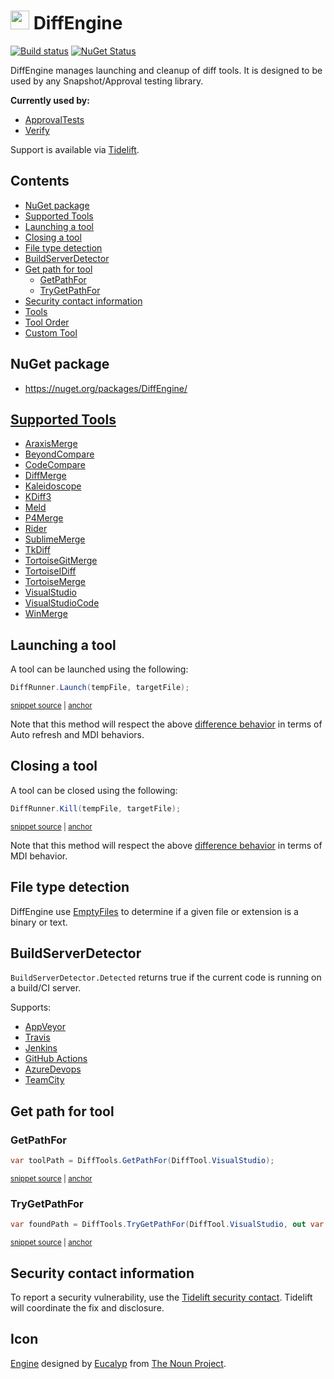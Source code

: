 <!--
GENERATED FILE - DO NOT EDIT
This file was generated by [MarkdownSnippets](https://github.com/SimonCropp/MarkdownSnippets).
Source File: /readme.source.md
To change this file edit the source file and then run MarkdownSnippets.
-->

# <img src="/src/icon.png" height="30px"> DiffEngine

[![Build status](https://ci.appveyor.com/api/projects/status/b62ti1b998iy3njw/branch/master?svg=true)](https://ci.appveyor.com/project/SimonCropp/DiffEngine)
[![NuGet Status](https://img.shields.io/nuget/v/DiffEngine.svg)](https://www.nuget.org/packages/DiffEngine/)

DiffEngine manages launching and cleanup of diff tools. It is designed to be used by any Snapshot/Approval testing library.

**Currently used by:**

 * [ApprovalTests](https://github.com/approvals/ApprovalTests.Net)
 * [Verify](https://github.com/SimonCropp/Verify)


Support is available via [Tidelift](https://tidelift.com/subscription/pkg/nuget-diffengine?utm_source=nuget-diffengine&utm_medium=referral&utm_campaign=enterprise).

<!-- toc -->
## Contents

  * [NuGet package](#nuget-package)
  * [Supported Tools](#supported-tools)
  * [Launching a tool](#launching-a-tool)
  * [Closing a tool](#closing-a-tool)
  * [File type detection](#file-type-detection)
  * [BuildServerDetector](#buildserverdetector)
  * [Get path for tool](#get-path-for-tool)
    * [GetPathFor](#getpathfor)
    * [TryGetPathFor](#trygetpathfor)
  * [Security contact information](#security-contact-information)<!-- endtoc -->
  * [Tools](/docs/diff-tool.md) <!-- include: doc-index. path: /docs/mdsource/doc-index.include.md -->
  * [Tool Order](/docs/diff-tool.order.md)
  * [Custom Tool](/docs/diff-tool.custom.md) <!-- end include: doc-index. path: /docs/mdsource/doc-index.include.md -->


## NuGet package

 * https://nuget.org/packages/DiffEngine/


## [Supported Tools](/docs/diff-tool.md#supported-tools)

 * [AraxisMerge](/docs/diff-tool.md#araxismerge) <!-- include: diffToolList. path: /src/DiffEngine.Tests/diffToolList.include.md -->
 * [BeyondCompare](/docs/diff-tool.md#beyondcompare)
 * [CodeCompare](/docs/diff-tool.md#codecompare)
 * [DiffMerge](/docs/diff-tool.md#diffmerge)
 * [Kaleidoscope](/docs/diff-tool.md#kaleidoscope)
 * [KDiff3](/docs/diff-tool.md#kdiff3)
 * [Meld](/docs/diff-tool.md#meld)
 * [P4Merge](/docs/diff-tool.md#p4merge)
 * [Rider](/docs/diff-tool.md#rider)
 * [SublimeMerge](/docs/diff-tool.md#sublimemerge)
 * [TkDiff](/docs/diff-tool.md#tkdiff)
 * [TortoiseGitMerge](/docs/diff-tool.md#tortoisegitmerge)
 * [TortoiseIDiff](/docs/diff-tool.md#tortoiseidiff)
 * [TortoiseMerge](/docs/diff-tool.md#tortoisemerge)
 * [VisualStudio](/docs/diff-tool.md#visualstudio)
 * [VisualStudioCode](/docs/diff-tool.md#visualstudiocode)
 * [WinMerge](/docs/diff-tool.md#winmerge) <!-- end include: diffToolList. path: /src/DiffEngine.Tests/diffToolList.include.md -->


## Launching a tool

A tool can be launched using the following:

<!-- snippet: DiffRunnerLaunch -->
<a id='snippet-diffrunnerlaunch'/></a>
```cs
DiffRunner.Launch(tempFile, targetFile);
```
<sup><a href='/src/DiffEngine.Tests/DiffRunnerTests.cs#L18-L20' title='File snippet `diffrunnerlaunch` was extracted from'>snippet source</a> | <a href='#snippet-diffrunnerlaunch' title='Navigate to start of snippet `diffrunnerlaunch`'>anchor</a></sup>
<!-- endsnippet -->

Note that this method will respect the above [difference behavior](/docs/diff-tool.md#detected-difference-behavior) in terms of Auto refresh and MDI behaviors.


## Closing a tool

A tool can be closed using the following:

<!-- snippet: DiffRunnerKill -->
<a id='snippet-diffrunnerkill'/></a>
```cs
DiffRunner.Kill(tempFile, targetFile);
```
<sup><a href='/src/DiffEngine.Tests/DiffRunnerTests.cs#L29-L31' title='File snippet `diffrunnerkill` was extracted from'>snippet source</a> | <a href='#snippet-diffrunnerkill' title='Navigate to start of snippet `diffrunnerkill`'>anchor</a></sup>
<!-- endsnippet -->

Note that this method will respect the above [difference behavior](/docs/diff-tool.md#detected-difference-behavior) in terms of MDI behavior.


## File type detection

DiffEngine use [EmptyFiles](https://github.com/SimonCropp/EmptyFiles) to determine if a given file or extension is a binary or text.


## BuildServerDetector

`BuildServerDetector.Detected` returns true if the current code is running on a build/CI server.

Supports:

 * [AppVeyor](https://www.appveyor.com/docs/environment-variables/)
 * [Travis](https://docs.travis-ci.com/user/environment-variables/#default-environment-variables)
 * [Jenkins](https://wiki.jenkins.io/display/JENKINS/Building+a+software+project#Buildingasoftwareproject-belowJenkinsSetEnvironmentVariables)
 * [GitHub Actions](https://help.github.com/en/actions/automating-your-workflow-with-github-actions/using-environment-variables#default-environment-variables)
 * [AzureDevops](https://docs.microsoft.com/en-us/azure/devops/pipelines/build/variables?view=azure-devops&tabs=yaml#agent-variables)
 * [TeamCity](https://www.jetbrains.com/help/teamcity/predefined-build-parameters.html#PredefinedBuildParameters-ServerBuildProperties)


## Get path for tool


### GetPathFor

<!-- snippet: GetPathFor -->
<a id='snippet-getpathfor'/></a>
```cs
var toolPath = DiffTools.GetPathFor(DiffTool.VisualStudio);
```
<sup><a href='/src/DiffEngine.Tests/DiffToolsTest.cs#L37-L39' title='File snippet `getpathfor` was extracted from'>snippet source</a> | <a href='#snippet-getpathfor' title='Navigate to start of snippet `getpathfor`'>anchor</a></sup>
<!-- endsnippet -->


### TryGetPathFor

<!-- snippet: TryGetPathFor -->
<a id='snippet-trygetpathfor'/></a>
```cs
var foundPath = DiffTools.TryGetPathFor(DiffTool.VisualStudio, out var path);
```
<sup><a href='/src/DiffEngine.Tests/DiffToolsTest.cs#L25-L28' title='File snippet `trygetpathfor` was extracted from'>snippet source</a> | <a href='#snippet-trygetpathfor' title='Navigate to start of snippet `trygetpathfor`'>anchor</a></sup>
<!-- endsnippet -->

## Security contact information

To report a security vulnerability, use the [Tidelift security contact](https://tidelift.com/security). Tidelift will coordinate the fix and disclosure.


## Icon

[Engine](https://thenounproject.com/term/engine/2499554/) designed by [Eucalyp](https://thenounproject.com/eucalyp) from [The Noun Project](https://thenounproject.com).
